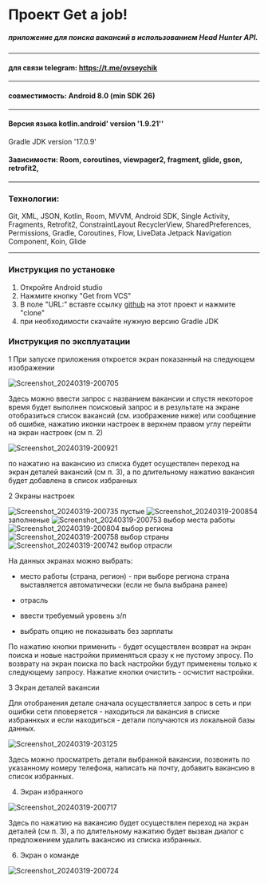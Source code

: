 # Проект Get a job!

##### приложение для поиска вакансий в использованием Head Hunter API.
-----

#### для связи telegram: https://t.me/ovseychik

-----

#### совместимость: Android 8.0 (min SDK 26)

-----

#### Версия языка kotlin.android' version '1.9.21''
Gradle JDK version '17.0.9'
#### Зависимости: Room, coroutines, viewpager2, fragment, glide, gson, retrofit2,

-----
### Технологии:
Git, XML, JSON, Kotlin, Room, MVVM, Android SDK, Single Activity, Fragments,  Retrofit2, ConstraintLayout  RecyclerView, SharedPreferences, Permissions, Gradle, Coroutines, Flow,  LiveData Jetpack Navigation Component, Koin, Glide

-----
### Инструкция по установке

1. Откройте Android studio
2. Нажмите кнопку "Get from VCS"
3. В поле "URL:" вставте ссылку [github](https://github.com/AlexanderKorytin/practicum-android-diploma.git) на этот проект и нажмите "clone"
4. при необходимости скачайте нужную версию Gradle JDK

### Инструкция по эксплуатации

1 При запуске приложения откроется экран показанный на следующем изображении

![Screenshot_20240319-200705](https://github.com/AlexanderKorytin/practicum-android-diploma/assets/124441554/7322daf3-cef5-4dbc-a841-21f610aa4002)

Здесь можно ввести запрос с названием вакансии и спустя некоторое время будет выполнен поисковый запрос и в результате на экране отобразиться список вакансий (см. изображение ниже) или сообщение об ошибке, нажатию иконки настроек в верхнем правом углу перейти на экран настроек (см п. 2)


![Screenshot_20240319-200921](https://github.com/AlexanderKorytin/practicum-android-diploma/assets/124441554/51c662ee-9f0b-448a-ace6-985d5c3503d4)

по нажатию на вакансию из списка будет осуществлен переход на экран деталей вакансий (см п. 3), а по длительному нажатию вакансия будет добавлена в список избранных

2 Экраны настроек

![Screenshot_20240319-200735](https://github.com/AlexanderKorytin/practicum-android-diploma/assets/124441554/e7907f55-4307-43bf-b695-20bc86c3f875) пустые ![Screenshot_20240319-200854](https://github.com/AlexanderKorytin/practicum-android-diploma/assets/124441554/cba9b6af-7a0d-4e4c-bcb5-c3e03fa9da54) заполненые  ![Screenshot_20240319-200753](https://github.com/AlexanderKorytin/practicum-android-diploma/assets/124441554/8dfd7992-1931-4c9f-8596-a0bf1e5f5b53) выбор места работы ![Screenshot_20240319-200804](https://github.com/AlexanderKorytin/practicum-android-diploma/assets/124441554/b657712f-62f8-49b8-ba09-2cdac156a675) выбор региона ![Screenshot_20240319-200758](https://github.com/AlexanderKorytin/practicum-android-diploma/assets/124441554/46b5beb8-bfee-471a-b88a-47a61619d80a) выбор страны ![Screenshot_20240319-200742](https://github.com/AlexanderKorytin/practicum-android-diploma/assets/124441554/96fc4df6-eed8-43d4-bedc-7969064f6535) выбор отрасли

На данных экранах можно выбрать:

- место работы (страна, регион) - при выборе региона страна выставляется автоматически (если не была выбрана ранее)

- отрасль

- ввести требуемый уровень з/п

- выбрать опцию не показывать без зарплаты

По нажатию кнопки применить - будет осуществлен возврат на экран поиска и новые настройки применяться сразу к не пустому зпросу. По возврату на экран поиска по back настройки будут применены только к следующему запросу. Нажатие кнопки очистить - осчистит настройки.

3 Экран деталей вакансии

Для отобранения детале сначала осуществляется запрос в сеть и при ошибки сети пповеряется - находиться ли вакансия в списке избраннхых и если находиться - детали получаются из локальной базы данных.

![Screenshot_20240319-203125](https://github.com/AlexanderKorytin/practicum-android-diploma/assets/124441554/ce3accee-2469-4dae-ae9a-dd263492c57b)

Здесь можно просматреть детали выбранной вакансии, позвонить по указанному номеру телефона, написать на почту, добавить вакансию в список избранных.

4. Экран избранного

![Screenshot_20240319-200717](https://github.com/AlexanderKorytin/practicum-android-diploma/assets/124441554/880f8cf0-574d-4209-a855-f86d6190cc5d)

Здесь по нажатию на вакансию будет осуществлен переход на экран деталей (см п. 3), а по длительному нажатию будет вызван диалог с предложением удалить вакансию из списка избранных.


6. Экран о команде

![Screenshot_20240319-200724](https://github.com/AlexanderKorytin/practicum-android-diploma/assets/124441554/a1ce6160-9ed4-41f7-8b5f-c4fe83fdaf12)

